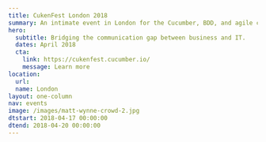 ```yaml
---
title: CukenFest London 2018
summary: An intimate event in London for the Cucumber, BDD, and agile community
hero:
  subtitle: Bridging the communication gap between business and IT.
  dates: April 2018
  cta:
    link: https://cukenfest.cucumber.io/
    message: Learn more
location:
  url: 
  name: London
layout: one-column
nav: events
image: /images/matt-wynne-crowd-2.jpg
dtstart: 2018-04-17 00:00:00
dtend: 2018-04-20 00:00:00
---
```



<!-- Drip -->
<script type="text/javascript">
  var _dcq = _dcq || [];
  var _dcs = _dcs || {}; 
  _dcs.account = '7849462';
  
  (function() {
    var dc = document.createElement('script');
    dc.type = 'text/javascript'; dc.async = true; 
    dc.src = '//tag.getdrip.com/7849462.js';
    var s = document.getElementsByTagName('script')[0];
    s.parentNode.insertBefore(dc, s);
  })();
</script>
